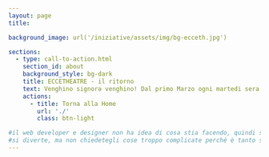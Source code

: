 ```yaml
---
layout: page
title:

background_image: url('/iniziative/assets/img/bg-ecceth.jpg')

sections:
  - type: call-to-action.html
    section_id: about
    background_style: bg-dark
    title: ECCETHEATRE - il ritorno
    text: Venghino signorə venghino! Dal primo Marzo ogni martedi sera al Circolo ARCI fra i Lavoratori di Porta al Prato in via delle Porte Nuove 33 si aprirà il sipario di Ecce Theatre, il corso di teatro a prezzi onesti; gratis per tuttə! <br> A distanza di più di un anno abbiamo deciso di far ripartire il corso di teatro gratuito in quanto sentiamo necessario riaquisire momenti di socialità. Dopo due mesi di sessione stressante vi invitiamo a partecipare e ad esprimere la vostra creatività rimasta confinata tra quattro mura per via del covid. Con la collaborazione preziosa di Luca (che tiene il corso da qualche anno) potrete mettervi in gioco con gli esercizi teatrali e con la costruzione collettiva di un testo originale da mettere in scena. Accorrete numerosə! <br> P.S. Purtroppo a differenza delle edizioni precedenti le norme covid impediscono di fare le prime lezioni con un numero troppo allargato di persone. <br> Per iscriversi alla prima lezione è sufficiente inviare un <a href="https://wa.me/3334922121" target="_blank">Whatsapp</a> o un SMS contenente il proprio nome e cognome al numero 3334922121
    actions:
      - title: Torna alla Home
        url: './'
        class: btn-light

#il web developer e designer non ha idea di cosa stia facendo, quindi sbaglia, si incazza, beve un caffè e riprova.
#si diverte, ma non chiedetegli cose troppo complicate perché è tanto se riesce a mettere i link e le immagini giuste
---
```

